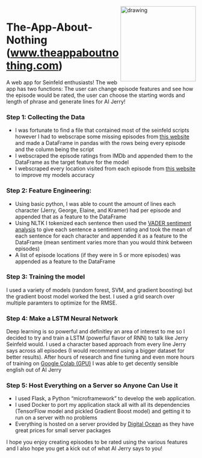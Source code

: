 


<img src="https://upload.wikimedia.org/wikipedia/commons/thumb/7/78/Seinfeld_logo.svg/1200px-Seinfeld_logo.svg.png" alt="drawing" width="200" style="float: right"/>

# The-App-About-Nothing (www.theappaboutnothing.com)

A web app for Seinfeld enthusiasts! The web app has two functions: The user can change episode features and see how the episode would be rated, the user can choose the starting words and length of phrase and generate lines for AI Jerry!

### Step 1: Collecting the Data

* I was fortunate to find a file that contained most of the seinfeld scripts however I had to webscrape some missing episodes from [this website](http://www.seinfeldscripts.com/) and made a DataFrame in pandas with the rows being every episode and the column being the script
* I webscraped the episode ratings from IMDb and appended them to the DataFrame as the target feature for the model
* I webscraped every location visited from each episode from [this website](https://mapsaboutnothing.com/) to improve my models accuracy

### Step 2: Feature Engineering:

* Using basic python, I was able to count the amount of lines each character (Jerry, George, Elaine, and Kramer) had per episode and appended that as a feature to the DataFrame
* Using NLTK I tokenized each sentence then used the [VADER sentiment analysis](https://github.com/cjhutto/vaderSentiment) to give each sentence a sentiment rating and took the mean of each sentence for each character and appended it as a feature to the DataFrame (mean sentiment varies more than you would think between episodes)
* A list of episode locations (if they were in 5 or more episodes) was appended as a feature to the DataFrame

### Step 3: Training the model

I used a variety of models (random forest, SVM, and gradient boosting) but the gradient boost model worked the best. I used a grid search over multiple paramters to optimize for the RMSE.

### Step 4: Make a LSTM Neural Network

Deep learning is so powerful and definitley an area of interest to me so I decided to try and train a LSTM (powerful flavor of RNN) to talk like Jerry Seinfeld would. I used a character based approach from every line Jerry says across all episodes (I would recommend using a bigger dataset for better results). After hours of research and fine tuning and even more hours of training on [Google Colab (GPU)](https://colab.research.google.com) I was able to get decently sensible english out of AI Jerry


### Step 5: Host Everything on a Server so Anyone Can Use it

* I used Flask, a Python “microframework” to develop the web application.
* I used Docker to port my application stack all with all its dependencies (TensorFlow model and pickled Gradient Boost model) and getting it to run on a server with no problems
* Everything is hosted on a server provided by [Digital Ocean](https://www.digitalocean.com/) as they have great prices for small server packages


I hope you enjoy creating episodes to be rated using the various features and I also hope you get a kick out of what AI Jerry says to you!
